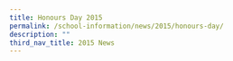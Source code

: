 ```yaml
---
title: Honours Day 2015
permalink: /school-information/news/2015/honours-day/
description: ""
third_nav_title: 2015 News
---
```

